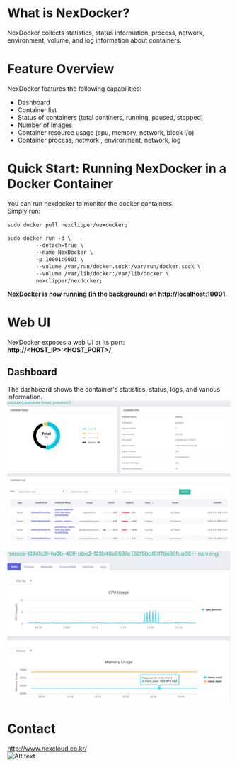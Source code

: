 # What is NexDocker?  
NexDocker collects statistics, status information, process, network, environment, volume, and log information about containers.

# Feature Overview
NexDocker features the following capabilities:
* Dashboard
* Container list
* Status of containers (total continers, running, paused, stopped)
* Number of Images
* Container resource usage (cpu, memory, network, block i/o)
* Container process, network , environment, network, log

# Quick Start: Running NexDocker in a Docker Container
You can run nexdocker to monitor the docker containers.  
Simply run:

```
sudo docker pull nexclipper/nexdocker;
```

```
sudo docker run -d \
	     --detach=true \
	     --name NexDocker \
	     -p 10001:9001 \
	     --volume /var/run/docker.sock:/var/run/docker.sock \
	     --volume /var/lib/docker:/var/lib/docker \
	     nexclipper/nexdocker;
```

**NexDocker is now running (in the background) on http://localhost:10001.**

# Web UI
NexDocker exposes a web UI at its port:  
**http://<HOST_IP>:<HOST_PORT>/**

## Dashboard
The dashboard shows the container's statistics, status, logs, and various information.
![GUI1](images/main.PNG)  

![GUI1](images/detail_container.PNG)

# Contact
http://www.nexcloud.co.kr/  
![Alt text](https://pbs.twimg.com/profile_images/989758552326660098/GNYr5cyO_400x400.jpg)
